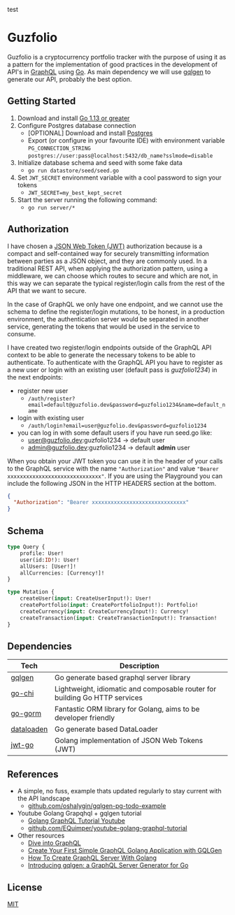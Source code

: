 test

# Guzfolio
Guzfolio is a cryptocurrency portfolio tracker with the purpose of using it as a pattern for the implementation of good 
practices in the development of API's in [GraphQL](https://graphql.org) using [Go](https://golang.org). 
As main dependency we will use [gqlgen](https://gqlgen.com) to generate our API, probably the best option.

## Getting Started
1. Download and install [Go 1.13 or greater](https://golang.org/doc/install)
2. Configure Postgres database connection
    - [OPTIONAL] Download and install [Postgres](https://www.postgresqltutorial.com/install-postgresql/)
    - Export (or configure in your favourite IDE) with environment variable `PG_CONNECTION_STRING`  
    `postgres://user:pass@localhost:5432/db_name?sslmode=disable`
3. Initialize database schema and seed with some fake data
    - `go run datastore/seed/seed.go`
4. Set `JWT_SECRET` environment variable with a cool password to sign your tokens
    - `JWT_SECRET=my_best_kept_secret` 
4. Start the server running the following command:
    - `go run server/*`

## Authorization
I have chosen a [JSON Web Token (JWT)](https://jwt.io/introduction/) authorization because is a compact and 
self-contained way for securely transmitting information between parties as a JSON object, and they are commonly used. 
In a traditional REST API, when applying the authorization pattern, using a middleware, we can choose which routes 
to secure and which are not, in this way we  can separate the typical register/login calls from the rest of the API 
that we want to secure.

In the case of GraphQL we only have one endpoint, and we cannot use the schema to define the register/login mutations, 
to be honest, in a production environment, the authentication server would be separated in another service, generating 
the tokens that would be used in the service to consume.

I have created two register/login endpoints outside of the GraphQL API context to be able to generate the necessary 
tokens to be able to authenticate. To authenticate with the GraphQL API you have to register as a new user or login 
with an existing user (default pass is _guzfolio1234_) in the next endpoints:

- register new user
    - `/auth/register?email=default@guzfolio.dev&password=guzfolio1234&name=default_name`
- login with existing user 
    - `/auth/login?email=user@guzfolio.dev&password=guzfolio1234`
- you can log in with some default users if you have run seed.go like:
    - user@guzfolio.dev:guzfolio1234 -> default user
    - admin@guzfolio.dev:guzfolio1234 -> default **admin** user

When you obtain your JWT token you can use it in the header of your calls to the GraphQL service with the name 
`"Authorization"` and value `"Bearer xxxxxxxxxxxxxxxxxxxxxxxxxxxxxx"`. If you are using the Playground you can 
include the following JSON in the HTTP HEADERS section at the bottom.

```json
{
  "Authorization": "Bearer xxxxxxxxxxxxxxxxxxxxxxxxxxxxxx"
}
```

## Schema
```graphql
type Query {
    profile: User!
    user(id:ID!): User!
    allUsers: [User!]!
    allCurrencies: [Currency!]!
}

type Mutation {
    createUser(input: CreateUserInput!): User!
    createPortfolio(input: CreatePortfolioInput!): Portfolio!
    createCurrency(input: CreateCurrencyInput!): Currency!
    createTransaction(input: CreateTransactionInput!): Transaction!
}
```

## Dependencies
| **Tech**                                              | **Description**                                                            |
| ----------------------------------------------------  | -------------------------------------------------------------------------- |
| [gqlgen](https://github.com/99designs/gqlgen)         | Go generate based graphql server library                                   |
| [go-chi](https://github.com/go-chi/chi)               | Lightweight, idiomatic and composable router for building Go HTTP services |
| [go-gorm](https://github.com/go-gorm/gorm)            | Fantastic ORM library for Golang, aims to be developer friendly            |
| [dataloaden](https://github.com/vektah/dataloaden)    | Go generate based DataLoader                                               |
| [jwt-go](https://github.com/dgrijalva/jwt-go)         | Golang implementation of JSON Web Tokens (JWT)                             |

## References
- A simple, no fuss, example thats updated regularly to stay current with the API landscape
    - [github.com/oshalygin/gqlgen-pg-todo-example](https://github.com/oshalygin/gqlgen-pg-todo-example)
- Youtube Golang Grapqhql + gqlgen tutorial
    - [Golang GraphQL Tutorial Youtube](https://www.youtube.com/watch?v=A6lDNao00WQ&list=PLzQWIQOqeUSNwXcneWYJHUREAIucJ5UZn)
    - [github.com/EQuimper/youtube-golang-graphql-tutorial](https://github.com/EQuimper/youtube-golang-graphql-tutorial)
- Other resources
    - [Dive into GraphQL](https://medium.com/@ivan.corrales.solera/dive-into-graphql-9bfedf22e1a)
    - [Create Your First Simple GraphQL Golang Application with GQLGen](https://medium.com/@ktrilaksono/create-your-first-simple-graphql-golang-application-with-go-gqlgen-793e11dc5fc4)
    - [How To Create GraphQL Server With Golang](https://dev.to/glyphack/introduction-to-graphql-server-with-golang-1npk)
    - [Introducing gqlgen: a GraphQL Server Generator for Go](https://99designs.com.au/blog/engineering/gqlgen-a-graphql-server-generator-for-go/)

## License
[MIT](LICENSE)


